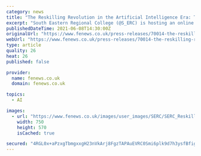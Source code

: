 ```yaml
---
category: news
title: "The Reskilling Revolution in the Artificial Intelligence Era: The Case for Digital Upskilling"
excerpt: "South Eastern Regional College (@S_ERC) is hosting an online international conference to highlight the need for businesses to identify employee digital skills gaps and provide relevant digital skills training for employees in preparation for the move to Artificial Intelligence (AI) technology within the work environment."
publishedDateTime: 2021-06-08T14:30:00Z
originalUrl: "https://www.fenews.co.uk/press-releases/70014-the-reskilling-revolution-in-the-artificial-intelligence-era-the-case-for-digital-upskilling"
webUrl: "https://www.fenews.co.uk/press-releases/70014-the-reskilling-revolution-in-the-artificial-intelligence-era-the-case-for-digital-upskilling"
type: article
quality: 26
heat: 26
published: false

provider:
  name: fenews.co.uk
  domain: fenews.co.uk

topics:
  - AI

images:
  - url: "https://www.fenews.co.uk/images/user_images/SERC/SERC_Reskilling_FE_News.png"
    width: 750
    height: 570
    isCached: true

secured: "4RGL0x+aPzxgTbmgxxgH23nVkArj8FgzTAPAuEVRC0Smi6plk9d7h3ysfBfigg4v/+G3+uoT/UiNeS3NnUv7vyURff1lRaym1VIVEMf2u8Gu4hTnDlwWjH8A4TALn+12/wVJwfy994BWCSJH5TCuKS5zwckIYMD/PX0LdQC8kg45ZABkD2K3tv15N7ajxZHA/VqDABqDMD/+JFtWhUTI3w7ZzOeXnvv8QkrF8p8UOpLaJPoiGU40WwigC7vGlK/ViggPZobX55bsbHY+iCQE2IkbpC4tMxipUaW9B9U6OSQNv1IlU9gws09aLZs6t68+CeUhjlA2ve0i9GKT/AT+3rURXJArTYNjdouY9lOJplA=;5ivRcazVdtSo2xQn6eD2CQ=="
---
```


